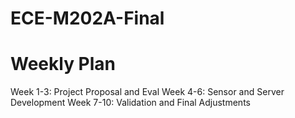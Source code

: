 # ECE-M202A-Final
# Weekly Plan
 Week 1-3: Project Proposal and Eval
 Week 4-6: Sensor and Server Development
 Week 7-10: Validation and Final Adjustments 
